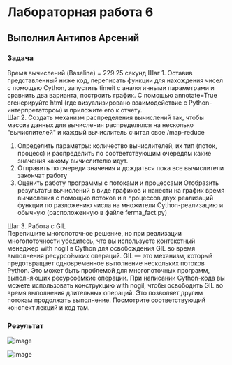 # Лабораторная работа 6
## Выполнил Антипов Арсений
### __Задача__  
Время вычислений (Baseline)  = 229.25 секунд
Шаг 1. Оставив представленный ниже код, переписать функции для нахождения чисел с помощью Cython, 
запустить timeit с аналогичными параметрами и сравнить два варианта, построить график.
С помощью annotate=True сгенерируйте html (где визуализировано взаимодействие с Python-интерпретатором) и приложите его к отчету.  
Шаг 2. Создать механизм распределения вычислений так, чтобы массив данных для вычисления распределялся
на несколько "вычислителей" и каждый вычислитель считал свое /map-reduce

1. Определить параметры: количество вычислителей, их тип (поток, процесс) и распределить по
 соответствующим очередям какие значения какому вычислителю идут. 
2. Отправить по очереди значения и дождаться пока все вычислители закончат работу
3. Оценить работу программы с потоками и процессами
Отобразить результаты вычислений в виде графиков и нанести на график время вычисления с помощью потоков и в процессов двух 
реализаций функции по разложению числа на множители Cython-реализацию и обычную (расположенную в файле ferma_fact.py)

Шаг 3. Работа с GIL  
Перепишите многопоточное решение, но при реализации многопоточности убедитесь, 
что вы используете контекстный менеджер with nogil в Cython для освобождения GIL во время выполнения ресурсоёмких операций.
GIL — это механизм, который предотвращает одновременное выполнение нескольких потоков Python. 
Это может быть проблемой для многопоточных программ, выполняющих ресурсоёмкие операции.
При написании Cython-кода вы можете использовать конструкцию with nogil, чтобы освободить GIL
во время выполнения длительных операций. Это позволяет другим потокам продолжать выполнение.
Посмотрите соответствующий конспект лекций и код там.

### Результат

![image](https://github.com/user-attachments/assets/44a8fdd0-9f4e-48e9-8f5a-239a545e12c7)

![image](https://github.com/user-attachments/assets/de8bdcaf-aaf0-420c-9c93-98569bab6c30)


